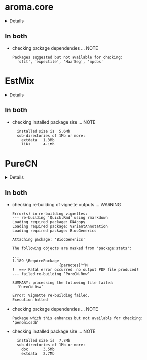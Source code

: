 # aroma.core

<details>

* Version: 3.3.0
* GitHub: https://github.com/HenrikBengtsson/aroma.core
* Source code: https://github.com/cran/aroma.core
* Date/Publication: 2022-11-15 18:30:13 UTC
* Number of recursive dependencies: 48

Run `revdep_details(, "aroma.core")` for more info

</details>

## In both

*   checking package dependencies ... NOTE
    ```
    Packages suggested but not available for checking:
      'sfit', 'expectile', 'HaarSeg', 'mpcbs'
    ```

# EstMix

<details>

* Version: 1.0.1
* GitHub: NA
* Source code: https://github.com/cran/EstMix
* Date/Publication: 2018-09-13 04:20:02 UTC
* Number of recursive dependencies: 16

Run `revdep_details(, "EstMix")` for more info

</details>

## In both

*   checking installed package size ... NOTE
    ```
      installed size is  5.6Mb
      sub-directories of 1Mb or more:
        extdata   1.3Mb
        libs      4.1Mb
    ```

# PureCN

<details>

* Version: 2.4.0
* GitHub: https://github.com/lima1/PureCN
* Source code: https://github.com/cran/PureCN
* Date/Publication: 2022-11-01
* Number of recursive dependencies: 159

Run `revdep_details(, "PureCN")` for more info

</details>

## In both

*   checking re-building of vignette outputs ... WARNING
    ```
    Error(s) in re-building vignettes:
    --- re-building ‘Quick.Rmd’ using rmarkdown
    Loading required package: DNAcopy
    Loading required package: VariantAnnotation
    Loading required package: BiocGenerics
    
    Attaching package: 'BiocGenerics'
    
    The following objects are masked from 'package:stats':
    
    ...
    l.189 \RequirePackage
                         {parnotes}^^M
    !  ==> Fatal error occurred, no output PDF file produced!
    --- failed re-building ‘PureCN.Rnw’
    
    SUMMARY: processing the following file failed:
      ‘PureCN.Rnw’
    
    Error: Vignette re-building failed.
    Execution halted
    ```

*   checking package dependencies ... NOTE
    ```
    Package which this enhances but not available for checking: ‘genomicsdb’
    ```

*   checking installed package size ... NOTE
    ```
      installed size is  7.7Mb
      sub-directories of 1Mb or more:
        doc       3.5Mb
        extdata   2.7Mb
    ```

